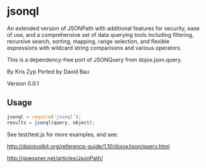 jsonql
======

An extended version of JSONPath with additional features for
security, ease of use, and a comprehensive set of data querying
tools including filtering, recursive search, sorting, mapping,
range selection, and flexible expressions with wildcard string
comparisons and various operators.

This is a dependency-free port of JSONQuery from dojox.json.query.

By Kris Zyp
Ported by David Bau

Version 0.0.1


Usage
-----

```js
jsonql = require('jsonql');
results = jsonql(query, object);
````

See test/test.js for more examples, and see:

http://dojotoolkit.org/reference-guide/1.10/dojox/json/query.html

http://goessner.net/articles/JsonPath/


